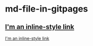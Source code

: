 # md-file-in-gitpages



[I'm an inline-style link](/hey/yap/)
---
[I'm an inline-style link](https://ruucm-working.github.io/md-file-in-gitpages/hey/yap/)